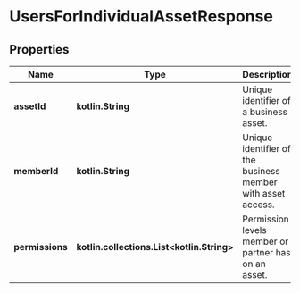 
# UsersForIndividualAssetResponse

## Properties
| Name | Type | Description | Notes |
| ------------ | ------------- | ------------- | ------------- |
| **assetId** | **kotlin.String** | Unique identifier of a business asset. |  [optional] |
| **memberId** | **kotlin.String** | Unique identifier of the business member with asset access. |  [optional] |
| **permissions** | **kotlin.collections.List&lt;kotlin.String&gt;** | Permission levels member or partner has on an asset. |  [optional] |




